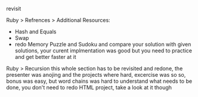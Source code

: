 
revisit 

Ruby > Refrences > Additional Resources:
  - Hash and Equals
  - Swap
  - redo Memory Puzzle and Sudoku and compare your solution with given solutions, your curent implmentation was good but you need to practice and get better faster at it
  
Ruby > Recursion
	this whole section has to be revisited and redone, the presenter was anojing and the projects where hard, excercise was so so, bonus was easy, but word chains was hard to understand what needs to be done, you don't need to redo HTML project, take a look at it though
  